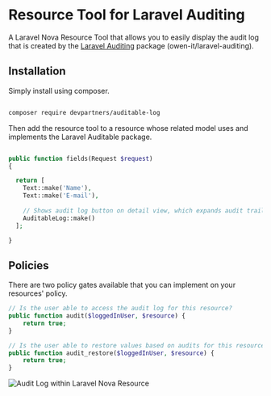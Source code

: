 # Resource Tool for Laravel Auditing

A Laravel Nova Resource Tool that allows you to easily display the audit log that is created by the [Laravel Auditing](http://www.laravel-auditing.com/) package (owen-it/laravel-auditing).

## Installation

Simply install using composer.

```bash

composer require devpartners/auditable-log

```

Then add the resource tool to a resource whose related model uses and implements the Laravel Auditable package.

```php

public function fields(Request $request) 
{

  return [
    Text::make('Name'),
    Text::make('E-mail'),
    
    // Shows audit log button on detail view, which expands audit trail
    AuditableLog::make()
  ];

}

```

## Policies

There are two policy gates available that you can implement on your resources' policy. 


```php
// Is the user able to access the audit log for this resource?
public function audit($loggedInUser, $resource) {
    return true;
}
```


```php
// Is the user able to restore values based on audits for this resource?
public function audit_restore($loggedInUser, $resource) {
    return true;
}
```

![Audit Log within Laravel Nova Resource](https://raw.githubusercontent.com/dev-partners/laravel-nova-auditable-log/master/dist/audit-log-button.gif)
